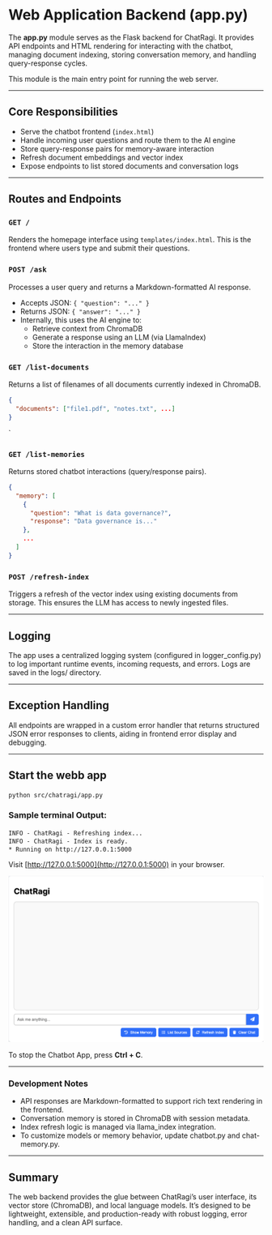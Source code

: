 

# Web Application Backend (app.py)

The **app.py** module serves as the Flask backend for ChatRagi. It provides API endpoints and HTML rendering for interacting with the chatbot, managing document indexing, storing conversation memory, and handling query-response cycles.

This module is the main entry point for running the web server.

---
## Core Responsibilities

- Serve the chatbot frontend (`index.html`)
- Handle incoming user questions and route them to the AI engine
- Store query-response pairs for memory-aware interaction
- Refresh document embeddings and vector index
- Expose endpoints to list stored documents and conversation logs

---
## Routes and Endpoints

### `GET /`

Renders the homepage interface using `templates/index.html`. This is the frontend where users type and submit their questions.

### `POST /ask`

Processes a user query and returns a Markdown-formatted AI response.

- Accepts JSON: `{ "question": "..." }`
- Returns JSON: `{ "answer": "..." }`
- Internally, this uses the AI engine to:
  - Retrieve context from ChromaDB
  - Generate a response using an LLM (via  LlamaIndex)
  - Store the interaction in the memory database

### `GET /list-documents`

Returns a list of filenames of all documents currently indexed in ChromaDB.

```json
{
  "documents": ["file1.pdf", "notes.txt", ...]
}
```
`
### **`GET /list-memories`**

Returns stored chatbot interactions (query/response pairs).

```json
{
  "memory": [
    {
      "question": "What is data governance?",
      "response": "Data governance is..."
    },
    ...
  ]
}
```

### **`POST /refresh-index`**

Triggers a refresh of the vector index using existing documents from storage. This ensures the LLM has access to newly ingested files.

---
## Logging

The app uses a centralized logging system (configured in logger_config.py) to log important runtime events, incoming requests, and errors. Logs are saved in the logs/ directory.

---
## Exception Handling

All endpoints are wrapped in a custom error handler that returns structured JSON error responses to clients, aiding in frontend error display and debugging.

---
## Start the webb app

```shell
python src/chatragi/app.py
```

### Sample terminal Output:
```text
INFO - ChatRagi - Refreshing index...
INFO - ChatRagi - Index is ready.
* Running on http://127.0.0.1:5000
```

Visit [http://127.0.0.1:5000](http://127.0.0.1:5000) in your browser.

![Chatbot Web Page](assets/ChatRagi-WebPage.png)

To stop the Chatbot App, press **Ctrl + C**.

---
### Development Notes

- API responses are Markdown-formatted to support rich text rendering in the frontend.
- Conversation memory is stored in ChromaDB with session metadata.
- Index refresh logic is managed via llama_index integration.
- To customize models or memory behavior, update chatbot.py and chat-memory.py.

---
## Summary

The web backend provides the glue between ChatRagi’s user interface, its vector store (ChromaDB), and local language models. It’s designed to be lightweight, extensible, and production-ready with robust logging, error handling, and a clean API surface.
